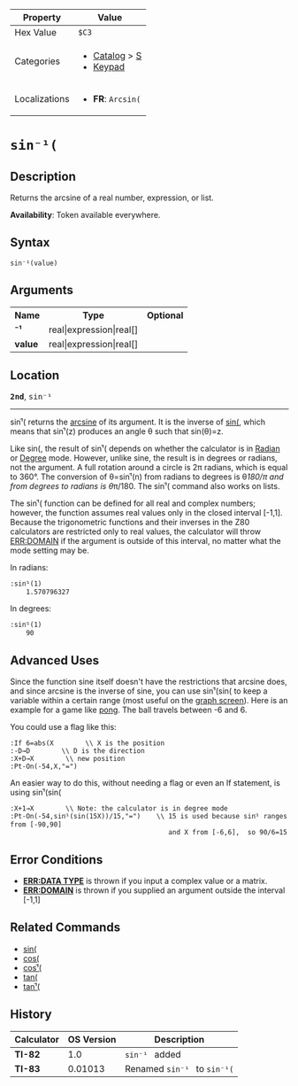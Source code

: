 | Property      | Value |
|---------------|-------|
| Hex Value     | `$C3`|
| Categories    | <ul><li>[Catalog](<../categories/Catalog.md>) > [S](<../categories/Catalog.md#S>)</li><li>[Keypad](<../categories/Keypad.md>)</li></ul> |
| Localizations | <ul><li><b>FR</b>: `Arcsin(`</li></ul> |

# `sin⁻¹(`

## Description
Returns the arcsine of a real number, expression, or list.


<b>Availability</b>: Token available everywhere.

## Syntax
`sin⁻¹(value)`

## Arguments
<table>
<tr><th>Name</th><th>Type</th><th>Optional</th></tr>

<tr><td><b>⁻¹</b></td><td>real|expression|real[]</td><td></td></tr>

<tr><td><b>value</b></td><td>real|expression|real[]</td><td></td></tr>

</table>

## Location
<tt><kbd><b>2nd</b></kbd></tt>, <kbd>sin⁻¹</kbd>
<hr>

sinֿ¹( returns the [arcsine](https://mathworld.wolfram.com/InverseSine.html) of its argument. It is the inverse of [sin(](sin\(.md), which means that sinֿ¹(z) produces an angle θ such that sin(θ)=z.

Like sin(, the result of sinֿ¹( depends on whether the calculator is in [Radian](radian-mode) or [Degree](degree-mode) mode. However, unlike sine, the result is in degrees or radians, not the argument. A full rotation around a circle is 2π radians, which is equal to 360°. The conversion of θ=sinֿ¹(n) from radians to degrees is θ*180/π and from degrees to radians is θ*π/180. The sinֿ¹( command also works on lists.

The sinֿ¹( function can be defined for all real and complex numbers; however, the function assumes real values only in the closed interval [-1,1]. Because the trigonometric functions and their inverses in the Z80 calculators are restricted only to real values, the calculator will throw [ERR:DOMAIN](errors#domain) if the argument is outside of this interval, no matter what the mode setting may be.

In radians:

```ti-basic
:sinֿ¹(1)
    1.570796327
```

  
In degrees:

```ti-basic
:sinֿ¹(1)
    90
```

## Advanced Uses

Since the function sine itself doesn't have the restrictions that arcsine does, and since arcsine is the inverse of sine, you can use sinֿ¹(sin( to keep a variable within a certain range (most useful on the [graph screen](graphscreen)). Here is an example for a game like [pong](pong.md). The ball travels between -6 and 6.

You could use a flag like this:

```ti-basic
:If 6=abs(X        \\ X is the position
:-D→D        \\ D is the direction
:X+D→X        \\ new position
:Pt-On(-54,X,"=")
```

An easier way to do this, without needing a flag or even an If statement, is using sinֿ¹(sin(

```ti-basic
:X+1→X        \\ Note: the calculator is in degree mode
:Pt-On(-54,sinֿ¹(sin(15X))/15,"=")    \\ 15 is used because sinֿ¹ ranges from [-90,90]
                                        and X from [-6,6],  so 90/6=15
```

## Error Conditions

*   **[ERR:DATA TYPE](errors#datatype)** is thrown if you input a complex value or a matrix.
*   **[ERR:DOMAIN](errors#domain)** is thrown if you supplied an argument outside the interval [-1,1]

## Related Commands

*   [sin(](sin\(.md)
*   [cos(](cos\(.md)
*   [cosֿ¹(](cosֿ¹\(.md)
*   [tan(](tan\(.md)
*   [tanֿ¹(](tanֿ¹\(.md)

## History
| Calculator | OS Version | Description |
|------------|------------|-------------|
| <b>TI-82</b> | 1.0 | `sin⁻¹ ` added |
| <b>TI-83</b> | 0.01013 | Renamed `sin⁻¹ ` to `sin⁻¹(`


